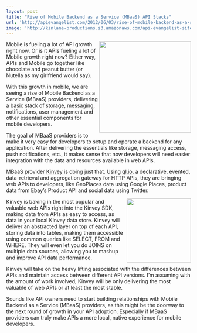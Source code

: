 ```yaml
---
layout: post
title: "Rise of Mobile Backend as a Service (MBaaS) API Stacks"
url: 'http://apievangelist.com/2012/06/03/rise-of-mobile-backend-as-a-service-mbaas-api-stacks/'
image: 'http://kinlane-productions.s3.amazonaws.com/api-evangelist-site/blog/kinvey-logo-300.png'
---
```


[<img class="c1" src="http://kinlane-productions.s3.amazonaws.com/mobile-backend-as-a-service/kinvey/kinvey-logo-300.png" alt="" width="250" align="right" />][1]

Mobile is fueling a lot of API growth right now. Or is it APIs fueling a lot of Mobile growth right now? Either way, APIs and Mobile go together like chocolate and peanut butter (or Nutella as my girlfriend would say).

With this growth in mobile, we are seeing a rise of Mobile Backend as a Service (MBaaS) providers, delivering a basic stack of storage, messaging, notifications, user management and other essential components for mobile developers.

The goal of MBaaS providers is to make it very easy for developers to setup and operate a backend for any application. After delivering the essentials like storage, messaging access, push notifications, etc., it makes sense that now developers will need easier integration with the data and resources available in web APIs.

MBaaS provider [Kinvey][2] is doing just that. Using [ql.io][3], a declarative, evented, data-retrieval and aggregation gateway for HTTP APIs, they are bringing web APIs to developers, like GeoPlaces data using Google Places, product data from Ebay’s Product API and social data using Twitter.

[<img class="c1" src="http://kinlane-productions.s3.amazonaws.com/api-tools/qlio-logo-300.png" alt="" width="175" align="right" />][4]

Kinvey is baking in the most popular and valuable web APIs right into the Kinvey SDK, making data from APIs as easy to access, as data in your local Kinvey data store. Kinvey will deliver an abstracted layer on top of each API, storing data into tables, making them accessible using common queries like SELECT, FROM and WHERE. They will even let you do JOINS on multiple data sources, allowing you to mashup and improve API data performance.

Kinvey will take on the heavy lifting associated with the differences between APIs and maintain access between different API versions. I’m assuming with the amount of work involved, Kinvey will be only delivering the most valuable of web APIs or at least the most stable.

Sounds like API owners need to start building relationships with Mobile Backend as a Service (MBaaS) providers, as this might be the doorway to the next round of growth in your API adoption. Especially if MBaaS providers can truly make APIs a more local, native experience for mobile developers.

   [1]: http://www.kinvey.com/
   [2]: http://www.kinvey.com/ (Kinvey)
   [3]: http://www.ebaytechblog.com/2011/11/30/announcing-ql-io/ (ql.io)
   [4]: http://ql.io/
